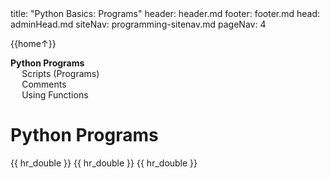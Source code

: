 <frontmatter>
title: "Python Basics: Programs"
header: header.md
footer: footer.md
head: adminHead.md
siteNav: programming-sitenav.md
pageNav: 4
</frontmatter>

<div class="website-content" id="main">
<div id="toc">

{{home↑}}
* [**Python Programs**](#python-programs)
  * [Scripts (Programs)](#scripts-programs)
  * [Comments](#comments)
  * [Using Functions](#using-functions)
  
</div>
<div id="main">

# Python Programs

<include src="../scripts/text.md" />{{ hr_double }}
<include src="../comments/text.md" />{{ hr_double }}
<include src="../usingFunctions/text.md" />{{ hr_double }}

</div>
</div>